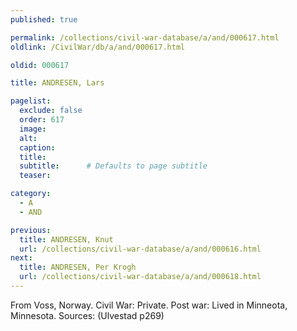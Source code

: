 ```yaml
---
published: true

permalink: /collections/civil-war-database/a/and/000617.html
oldlink: /CivilWar/db/a/and/000617.html

oldid: 000617

title: ANDRESEN, Lars

pagelist:
  exclude: false
  order: 617
  image: 
  alt:
  caption:
  title:
  subtitle:      # Defaults to page subtitle
  teaser:

category: 
  - A 
  - AND

previous:
  title: ANDRESEN, Knut
  url: /collections/civil-war-database/a/and/000616.html  
next:
  title: ANDRESEN, Per Krogh
  url: /collections/civil-war-database/a/and/000618.html   
---
```

From Voss, Norway. Civil War: Private. Post war: Lived in Minneota, Minnesota. Sources: (Ulvestad p269)